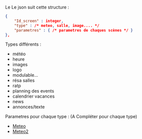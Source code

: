 Le 
Le json suit cette structure : 
```json
{
	"Id_screen" : integer,
	"type" : /* meteo, salle, image.... */
	"parametres" : { /* parametres de chaques scènes */ }
},  
```

Types différents : 
 * météo
 * heure
 * images
 * logo
 * modulable...
 * résa salles
 * ratp
 * planning des events
 * calendrier vacances
 * news
 * annonces/texte


Parametres pour chaque type : 
(A Compléter pour chaque type)

 * [Meteo](https://raw.githubusercontent.com/MathisVermeren/MurImage/main/type_database/Meteo.md)
 * [Meteo2](type_database/Meteo.md)
